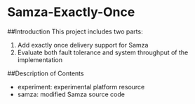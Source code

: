 Samza-Exactly-Once
==================================================

##Introduction
This project includes two parts:

1. Add exactly once delivery support for Samza
2. Evaluate both fault tolerance and system throughput of the implementation

##Description of Contents
* experiment: experimental platform resource
* samza: modified Samza source code
